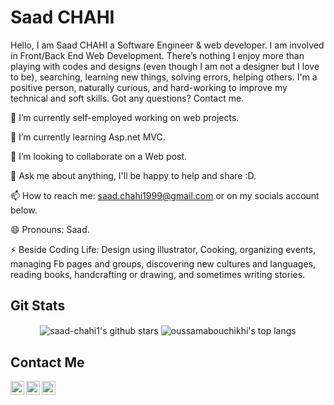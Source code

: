 # Saad CHAHI

Hello, I am Saad CHAHI a Software Engineer & web developer. I am involved in Front/Back End Web Development. There’s nothing I enjoy more than playing with codes and designs (even though I am not a designer but I love to be), searching, learning new things, solving errors, helping others. I'm a positive person, naturally curious, and hard-working to improve my technical and soft skills. Got any questions? Contact me.

🔭 I’m currently self-employed working on web projects.

🌱 I’m currently learning Asp.net MVC.

👯 I’m looking to collaborate on a Web post.

💬 Ask me about anything, I'll be happy to help and share :D.

📫 How to reach me: saad.chahi1999@gmail.com or on my socials account below.

😄 Pronouns: Saad.

⚡ Beside Coding Life: Design using illustrator, Cooking, organizing events, managing Fb pages and groups, discovering new cultures and languages, reading books, handcrafting or drawing, and sometimes writing stories.

## Git Stats

<p align='center'>
  <img align="center" src="https://github-readme-stats.vercel.app/api?username=saad-chahi1&bg_color=071A2C&icon_color=d73d4e&show_icons=true&count_private=true&theme=tokyonight&line_height=27&text_color=FFFFFF" alt="saad-chahi1's github stars"/>

  <img align="center" src="https://github-readme-stats.vercel.app/api/top-langs/?username=saad-chahi1&langs_count=8&layout=compact&bg_color=071A2C&text_color=FFFFFF" alt="oussamabouchikhi's top langs"/>
</p>

## Contact Me 


<a href="https://www.linkedin.com/in/saad-chahi-273b99185/">
  <img align="left" alt="Saad Chahi' LinkedIn" width="22px" src="https://cdn.jsdelivr.net/npm/simple-icons@v3/icons/linkedin.svg" />
</a>
<a href="https://www.facebook.com/saad.raja.501/">
  <img align="left" alt="Saad chahi | Facebook" width="22px" src="https://cdn.jsdelivr.net/npm/simple-icons@3.11.0/icons/facebook.svg" />
</a>
<a href="https://stackoverflow.com/users/14332866/chahi-saad/">
  <img align="left" alt="Saad chahi | Stack Overflow" width="22px" src="https://cdn.jsdelivr.net/npm/simple-icons@3.11.0/icons/stackoverflow.svg" />
</a>

<br/>
<br/>
